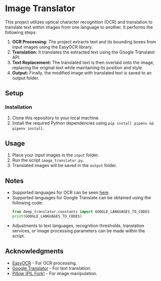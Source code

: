# Image Translator

This project utilizes optical character recognition (OCR) and translation to translate text within images from one language to another. It performs the following steps:

1. **OCR Processing:** The project extracts text and its bounding boxes from input images using the EasyOCR library.
2. **Translation:** It translates the extracted text using the Google Translator API.
3. **Text Replacement:** The translated text is then overlaid onto the image, replacing the original text while maintaining its position and style.
4. **Output:** Finally, the modified image with translated text is saved to an output folder.

## Setup

### Installation

1. Clone this repository to your local machine.
2. Install the required Python dependencies using `pip install pipenv && pipenv install`.

## Usage

1. Place your input images in the `input` folder.
2. Run the script `image_translator.py`.
3. Translated images will be saved in the `output` folder.

## Notes

-   Supported languages for OCR can be seen [here](https://www.jaided.ai/easyocr/)
-   Supported languages for Google Translate can be obtained using the following code:
    ```python
    from deep_translator.constants import GOOGLE_LANGUAGES_TO_CODES
    print(GOOGLE_LANGUAGES_TO_CODES)
    ```
-   Adjustments to text languages, recognition thresholds, translation services, or image processing parameters can be made within the script.

## Acknowledgments

-   [EasyOCR](https://github.com/JaidedAI/EasyOCR) - For OCR processing.
-   [Google Translator](https://pypi.org/project/deep-translator/) - For text translation.
-   [Pillow (PIL Fork)](https://python-pillow.org/) - For image manipulation.
